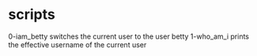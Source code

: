 # scripts 
0-iam_betty switches the current user to the user betty
1-who_am_i prints the effective username of the current user
